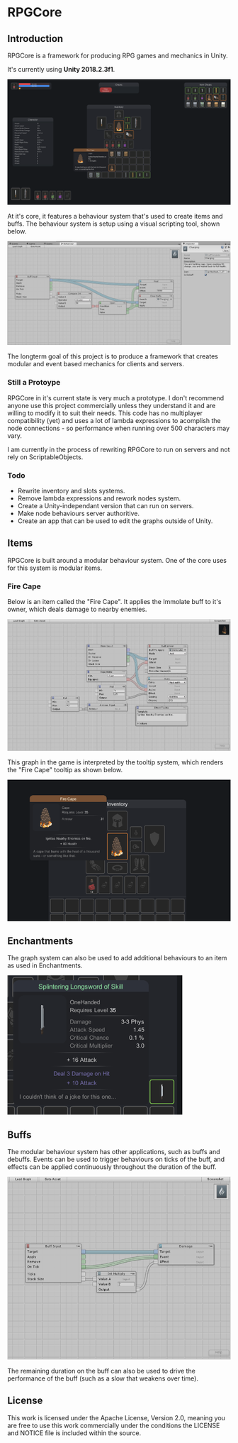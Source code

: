 # RPGCore

## Introduction

RPGCore is a framework for producing RPG games and mechanics in Unity.

It's currently using **Unity 2018.2.3f1**.

![RPGCore Main Demo][MainImage]

At it's core, it features a behaviour system that's used to create items and buffs. The behaviour system is setup using a visual scripting tool, shown below.

![Graph Demo][ChargingBuff]

The longterm goal of this project is to produce a framework that creates modular and event based mechanics for clients and servers.

### Still a Protoype

RPGCore in it's current state is very much a prototype. I don't recommend anyone use this project commercially unless they understand it and are willing to modify it to suit their needs. This code has no multiplayer compatibility (yet) and uses a lot of lambda expressions to acomplish the node connections - so performance when running over 500 characters may vary.

I am currently in the process of rewriting RPGCore to run on servers and not rely on ScriptableObjects.

### Todo

- Rewrite inventory and slots systems.
- Remove lambda expressions and rework nodes system.
- Create a Unity-independant version that can run on servers.
- Make node behaviours server authoritive.
- Create an app that can be used to edit the graphs outside of Unity.

## Items

RPGCore is built around a modular behaviour system. One of the core uses for this system is modular items.

### Fire Cape

Below is an item called the "Fire Cape". It applies the Immolate buff to it's owner, which deals damage to nearby enemies.

![Fire Cape Graph][FireCapeGraph]

This graph in the game is interpreted by the tooltip system, which renders the "Fire Cape" tooltip as shown below.

![Fire Cape Tooltip][FireCapeTooltip]

## Enchantments

The graph system can also be used to add additional behaviours to an item as used in Enchantments.

![Enchantments Tooltip][EnchantmentsTooltip]

## Buffs

The modular behaviour system has other applications, such as buffs and debuffs. Events can be used to trigger behaviours on ticks of the buff, and effects can be applied continuously throughout the duration of the buff.

![Posioned Debuff][PosionedDebuff]

The remaining duration on the buff can also be used to drive the performance of the buff (such as a slow that weakens over time).

## License

This work is licensed under the Apache License, Version 2.0, meaning you are free to use this work commercially under the conditions the LICENSE and NOTICE file is included within the source.

[MainImage]: ./Screenshots/Main.png

[ChargingBuff]: ./Screenshots/ChargingBuff.png
[ImmolateBuff]: ./Screenshots/ImmolateBuff.png
[PosionedDebuff]: ./Screenshots/PosionedDebuff.png

[PoisonPotion]: ./Screenshots/PoisonPotion.png
[FireCapeGraph]: ./Screenshots/FireCapeGraph.png

[ItemIcons]: ./Screenshots/FireCapeTooltip.png
[FireCapeTooltip]: ./Screenshots/FireCapeTooltip.png
[HealthPotion]: ./Screenshots/HealthPotion.png
[EnchantmentsTooltip]: ./Screenshots/EnchantmentsTooltip.png